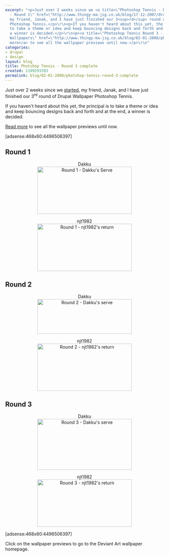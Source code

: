 ```yaml
---
excerpt: "<p>Just over 2 weeks since we <a title=\"Photoshop Tennis - Drupal Wallpapers
  - Round 1\" href=\"http://www.thingy-ma-jig.co.uk/blog/17-12-2007/drupal-wallpaper-photoshop-tennis\">started</a>,
  my friend, Janak, and I have just finished our 3<sup>rd</sup> round of Drupal Wallpaper
  Photoshop Tennis.</p>\r\n<p>If you haven't heard about this yet, the principal is
  to take a theme or idea and keep bouncing designs back and forth and at the end,
  a winner is decided.</p>\r\n<p><a title=\"Photoshop Tennis Round 3 - Free Drupal
  Wallpapers\" href=\"http://www.thingy-ma-jig.co.uk/blog/02-01-2008/photshop-tennis-round-3-complete\">Read
  more</a> to see all the wallpaper previews until now.</p>\r\n"
categories:
- drupal
- design
layout: blog
title: Photshop Tennis - Round 3 complete
created: 1199293393
permalink: blog/02-01-2008/photshop-tennis-round-3-complete
---
```

<p>Just over 2 weeks since we <a title="Photoshop Tennis - Drupal Wallpapers - Round 1" href="http://www.thingy-ma-jig.co.uk/blog/17-12-2007/drupal-wallpaper-photoshop-tennis">started</a>, my friend, Janak, and I have just finished our 3<sup>rd</sup> round of Drupal Wallpaper Photoshop Tennis.</p>
<p>If you haven't heard about this yet, the principal is to take a theme or idea and keep bouncing designs back and forth and at the end, a winner is decided.</p>
<p><a title="Photoshop Tennis Round 3 - Free Drupal Wallpapers" href="http://www.thingy-ma-jig.co.uk/blog/02-01-2008/photshop-tennis-round-3-complete">Read more</a> to see all the wallpaper previews until now.</p>
<!--break-->
<p>[adsense:468x60:4496506397]</p>
<h2>Round 1</h2>
<p align="center">Dakku<br /><a title="Round 1 - Dakku's Serve" href="http://njt1982.deviantart.com/art/Drupal-Wallpapers-R1-Dakku-72325270"><img width="300" height="150" border="0" src="http://tn3-2.deviantart.com/fs23/300W/i/2007/351/f/5/Drupal_Wallpapers___V1_by_njt1982.png" alt="Round 1 - Dakku's Serve" /></a></p>
<p align="center">njt1982<br /><a title="Round 1 - njt1982's return" href="http://njt1982.deviantart.com/art/Drupal-Wallpapers-R1R-njt192-72335575"><img width="300" height="150" border="0" src="http://tn3-2.deviantart.com/fs23/300W/i/2007/351/e/5/Drupal_Wallpapers___V2_by_njt1982.png" alt="Round 1 - njt1982's return" /></a></p>
<h2>Round 2</h2>
<p align="center">Dakku<br /><a title="Round 2 - Dakku's Serve" href="http://njt1982.deviantart.com/art/Drupal-Wallpapers-R2-Dakku-72412363"><img width="300" height="110" border="0" src="http://tn3-1.deviantart.com/fs22/300W/i/2007/352/1/4/Drupal_Wallpapers___V2___Dakku_by_njt1982.png" alt="Round 2 - Dakku's serve" /></a></p>
<p align="center">njt1982<br /><a title="Round 2 - njt1982's return" href="http://njt1982.deviantart.com/art/Drupal-Wallpapers-R2R-njt1982-72556165"><img width="300" height="150" border="0" src="http://tn3-2.deviantart.com/fs24/300W/i/2007/354/e/b/Drupal_Wallpapers_R2R__njt1982_by_njt1982.png" alt="Round 2 - njt1982's return" /></a></p>
<h2>Round 3</h2>
<p align="center">Dakku<br /><a title="Round 3 - Dakku's Serve" href="http://njt1982.deviantart.com/art/Drupal-Wallpapers-R3-Dakku-73570547"><img width="300" height="161" border="0" src="http://tn3-2.deviantart.com/fs24/300W/i/2008/002/8/c/Drupal_Wallpapers_R3__Dakku_by_njt1982.png" alt="Round 3 - Dakku's serve" /></a></p>
<p align="center">njt1982<br /><a title="Round 3 - njt1982's return" href="http://njt1982.deviantart.com/art/Drupal-Wallpapers-R3-njt1982-73587103"><img width="300" height="150" border="0" src="http://tn3-2.deviantart.com/fs24/300W/i/2008/002/b/d/Drupal_Wallpapers_R3__njt1982_by_njt1982.png" alt="Round 3 - njt1982's return" /></a></p>
<p>[adsense:468x60:4496506397]</p>
<p>Click on the wallpaper previews to go to the Deviant Art wallpaper homepage.</p>
